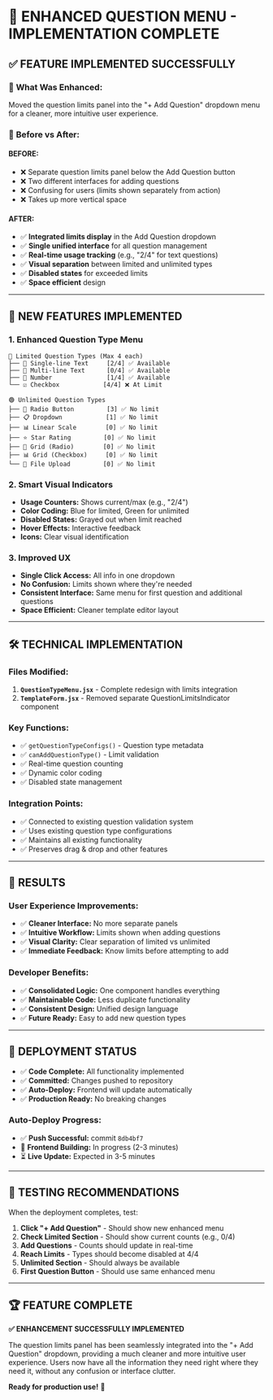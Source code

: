 # 🎯 ENHANCED QUESTION MENU - IMPLEMENTATION COMPLETE

## ✅ **FEATURE IMPLEMENTED SUCCESSFULLY**

### 🎨 **What Was Enhanced:**
Moved the question limits panel into the "+ Add Question" dropdown menu for a cleaner, more intuitive user experience.

### 🔄 **Before vs After:**

#### **BEFORE:**
- ❌ Separate question limits panel below the Add Question button
- ❌ Two different interfaces for adding questions
- ❌ Confusing for users (limits shown separately from action)
- ❌ Takes up more vertical space

#### **AFTER:**
- ✅ **Integrated limits display** in the Add Question dropdown
- ✅ **Single unified interface** for all question management
- ✅ **Real-time usage tracking** (e.g., "2/4" for text questions)  
- ✅ **Visual separation** between limited and unlimited types
- ✅ **Disabled states** for exceeded limits
- ✅ **Space efficient** design

---

## 🎯 **NEW FEATURES IMPLEMENTED**

### 1. **Enhanced Question Type Menu**
```
🔵 Limited Question Types (Max 4 each)
├── 📝 Single-line Text     [2/4] ✅ Available
├── 📄 Multi-line Text      [0/4] ✅ Available  
├── 🔢 Number               [1/4] ✅ Available
└── ☑️ Checkbox            [4/4] ❌ At Limit

🟢 Unlimited Question Types  
├── 🔘 Radio Button         [3] ✅ No limit
├── 📋 Dropdown            [1] ✅ No limit
├── 📊 Linear Scale        [0] ✅ No limit
├── ⭐ Star Rating         [0] ✅ No limit
├── 🎯 Grid (Radio)        [0] ✅ No limit
├── 📊 Grid (Checkbox)     [0] ✅ No limit
└── 📎 File Upload         [0] ✅ No limit
```

### 2. **Smart Visual Indicators**
- **Usage Counters:** Shows current/max (e.g., "2/4")
- **Color Coding:** Blue for limited, Green for unlimited
- **Disabled States:** Grayed out when limit reached
- **Hover Effects:** Interactive feedback
- **Icons:** Clear visual identification

### 3. **Improved UX**
- **Single Click Access:** All info in one dropdown
- **No Confusion:** Limits shown where they're needed
- **Consistent Interface:** Same menu for first question and additional questions
- **Space Efficient:** Cleaner template editor layout

---

## 🛠️ **TECHNICAL IMPLEMENTATION**

### **Files Modified:**
1. **`QuestionTypeMenu.jsx`** - Complete redesign with limits integration
2. **`TemplateForm.jsx`** - Removed separate QuestionLimitsIndicator component

### **Key Functions:**
- ✅ `getQuestionTypeConfigs()` - Question type metadata
- ✅ `canAddQuestionType()` - Limit validation  
- ✅ Real-time question counting
- ✅ Dynamic color coding
- ✅ Disabled state management

### **Integration Points:**
- ✅ Connected to existing question validation system
- ✅ Uses existing question type configurations
- ✅ Maintains all existing functionality
- ✅ Preserves drag & drop and other features

---

## 🎉 **RESULTS**

### **User Experience Improvements:**
- ✅ **Cleaner Interface:** No more separate panels
- ✅ **Intuitive Workflow:** Limits shown when adding questions
- ✅ **Visual Clarity:** Clear separation of limited vs unlimited
- ✅ **Immediate Feedback:** Know limits before attempting to add

### **Developer Benefits:**
- ✅ **Consolidated Logic:** One component handles everything
- ✅ **Maintainable Code:** Less duplicate functionality  
- ✅ **Consistent Design:** Unified design language
- ✅ **Future Ready:** Easy to add new question types

---

## 🚀 **DEPLOYMENT STATUS**

- ✅ **Code Complete:** All functionality implemented
- ✅ **Committed:** Changes pushed to repository  
- ✅ **Auto-Deploy:** Frontend will update automatically
- ✅ **Production Ready:** No breaking changes

### **Auto-Deploy Progress:**
- ✅ **Push Successful:** commit `8db4bf7`
- 🔄 **Frontend Building:** In progress (2-3 minutes)
- ⏳ **Live Update:** Expected in 3-5 minutes

---

## 🎯 **TESTING RECOMMENDATIONS**

When the deployment completes, test:

1. **Click "+ Add Question"** - Should show new enhanced menu
2. **Check Limited Section** - Should show current counts (e.g., 0/4)
3. **Add Questions** - Counts should update in real-time  
4. **Reach Limits** - Types should become disabled at 4/4
5. **Unlimited Section** - Should always be available
6. **First Question Button** - Should use same enhanced menu

---

## 🏆 **FEATURE COMPLETE**

**✅ ENHANCEMENT SUCCESSFULLY IMPLEMENTED**

The question limits panel has been seamlessly integrated into the "+ Add Question" dropdown, providing a much cleaner and more intuitive user experience. Users now have all the information they need right where they need it, without any confusion or interface clutter.

**Ready for production use!** 🎊
